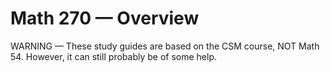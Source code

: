 # Math 270 — Overview

WARNING — These study guides are based on the CSM course, NOT Math 54. However, it can still probably be of some help.

